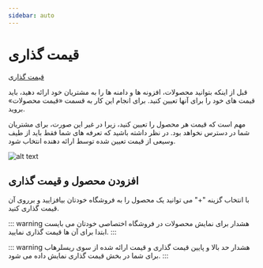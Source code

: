 ```yaml
---
sidebar: auto
---
```


# قیمت گذاری

[قیمت گذاری](https://www.resellerhub.ir/index.php?m=ResellersCenter&mg-page=pricing)

قبل از اینکه بتوانید محصولات، افزونه ها و دامنه ها را به مشتریان خود ارائه دهید، باید قیمت های خود را برای آنها تعیین کنید. برای انجام این کار به قسمت «قیمت محصولات» بروید.

مهم است که قیمت هر محصول را تعیین کنید، زیرا در غیر این صورت، برای مشتریان شما در دسترس نخواهد بود. در نظر داشته باشید که تعرفه های شما فقط باید از طیف وسیعی از قیمت تعیین شده توسط ارائه دهنده انتخاب شود.

![alt text](/img/pricing1.png)

## افزودن محصول و قیمت گذاری
با انتخاب گزینه "+" می توانید یک محصول را به فروشگاه خودتان بیافزایید و برروی آن قیمت گذاری کنید.

::: warning هشدار
برای نمایش محصولات در فروشگاه اختصاصی خودتان می بایست ابتدا برای آن ها قیمت گذاری نمایید.
:::

::: warning هشدار
حد بالا و پایین قیمت گذاری و قیمت ارائه شده از سوی ریسلرهاب برای شما در بخش قیمت گذاری نمایش داده می شود.
:::